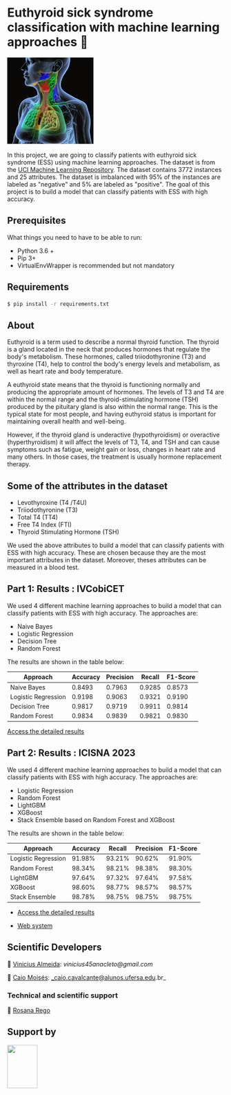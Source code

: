 # Euthyroid sick syndrome classification with machine learning approaches 🔬

<div>
  <img src="https://github.com/cilab-ufersa/euthyroid_sick_syndrome/blob/develop/icon.png" width="200" height="200">
</div>

In this project, we are going to classify patients with euthyroid sick syndrome (ESS) using machine learning approaches. The dataset is from the [UCI Machine Learning Repository](https://archive.ics.uci.edu/ml/datasets/Euthyroid+Sick+Syndrome+Classification+Data+Set). The dataset contains 3772 instances and 25 attributes. The dataset is imbalanced with 95% of the instances are labeled as "negative" and 5% are labeled as "positive". The goal of this project is to build a model that can classify patients with ESS with high accuracy.

## Prerequisites

What things you need to have to be able to run:

  * Python 3.6 +
  * Pip 3+
  * VirtualEnvWrapper is recommended but not mandatory

## Requirements 

```bash
$ pip install -r requirements.txt
```

## About 

Euthyroid is a term used to describe a normal thyroid function. The thyroid is a gland located in the neck that produces hormones that regulate the body's metabolism. These hormones, called triiodothyronine (T3) and thyroxine (T4), help to control the body's energy levels and metabolism, as well as heart rate and body temperature.

A euthyroid state means that the thyroid is functioning normally and producing the appropriate amount of hormones. The levels of T3 and T4 are within the normal range and the thyroid-stimulating hormone (TSH) produced by the pituitary gland is also within the normal range. This is the typical state for most people, and having euthyroid status is important for maintaining overall health and well-being.

However, if the thyroid gland is underactive (hypothyroidism) or overactive (hyperthyroidism) it will affect the levels of T3, T4, and TSH and can cause symptoms such as fatigue, weight gain or loss, changes in heart rate and many others. In those cases, the treatment is usually hormone replacement therapy.

## Some of the attributes in the dataset

- Levothyroxine  (T4 /T4U)
- Triiodothyronine  (T3)
- Total  T4 (TT4)
- Free  T4  Index  (FTI) 
- Thyroid  Stimulating  Hormone  (TSH)

We used the above attributes to build a model that can classify patients with ESS with high accuracy. These are chosen because they are the most important attributes in the dataset. Moreover, theses attributes can be measured in a blood test. 

## Part 1: Results : IVCobiCET 

We used 4 different machine learning approaches to build a model that can classify patients with ESS with high accuracy. The approaches are:

  * Naive Bayes
  * Logistic Regression
  * Decision Tree
  * Random Forest

The results are shown in the table below:

| Approach | Accuracy | Precision | Recall | F1-Score |
| ------ | ------ | ------ | ------ | ------ |
| Naive Bayes | 0.8493 | 0.7963 | 0.9285 | 0.8573 |
| Logistic Regression | 0.9198 | 0.9063 | 0.9321 | 0.9190 |
| Decision Tree | 0.9817 | 0.9719 | 0.9911 | 0.9814 |
| Random Forest | 0.9834 | 0.9839 | 0.9821| 0.9830 |

[Access the detailed results](https://github.com/cilab-ufersa/euthyroid_sick_syndrome/blob/develop/euthyroid_sick_syndrome/notebooks/IVCoBiCET_results.ipynb)

## Part 2: Results : ICISNA 2023

We used 4 different machine learning approaches to build a model that can classify patients with ESS with high accuracy. The approaches are:

  * Logistic Regression
  * Random Forest
  * LightGBM
  * XGBoost
  * Stack Ensemble based on Random Forest and XGBoost

The results are shown in the table below:

| Approach | Accuracy | Recall |  Precision | F1-Score |
| ------ | ------ | ------ | ------ | ------ |
| Logistic Regression | 91.98%     |   93.21%  | 90.62%  |   91.90%     
| Random Forest |  98.34%    | 98.21%  | 98.38%     | 98.30%
| LightGBM | 97.64%      |   97.32%     |      97.64%    |     97.58%  
| XGBoost | 98.60%      | 98.77%      |      98.57%     |    98.57%
| Stack Ensemble | 98.78%       | 98.75%        |   98.75%          |  98.75%      

* [Access the detailed results](https://github.com/cilab-ufersa/euthyroid_sick_syndrome/blob/develop/euthyroid_sick_syndrome/notebooks/ICISNA23.ipynb)

* [Web system](https://github.com/cilab-ufersa/euthyroid_diagnostic_support_app)

## Scientific Developers
👤 [Vinicius Almeida](https://github.com/vinicius-a-almeida): 
  _vinicius45anacleto@gmail.com_
  
👤 [Caio Moisés](https://github.com/caiomoises):  _caio.cavalcante@alunos.ufersa.edu.br_

### Technical and scientific support 

👤 [Rosana Rego](https://github.com/roscibely)
  
## Support by 
<div>

  <img src="https://github.com/roscibely/algorithms-and-data-structure/blob/main/Ufersa.png" width="70" height="100">
</div>
